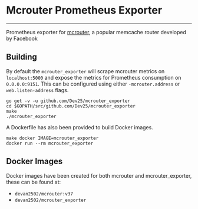 # Mcrouter Prometheus Exporter
---

Prometheus exporter for [mcrouter](https://github.com/facebook/mcrouter), a popular memcache router developed by Facebook

Building
---

By default the `mcrouter_exporter` will scrape mcrouter metrics on `localhost:5000` and expose the metrics for Prometheus consumption on `0.0.0.0:9151`. This can be configured using either `-mcrouter.address` or `web.listen-address` flags.

```
go get -v -u github.com/Dev25/mcrouter_exporter
cd $GOPATH/src/github.com/Dev25/mcrouter_exporter
make
./mcrouter_exporter
```

A Dockerfile has also been provided to build Docker images.
```
make docker IMAGE=mcrouter_exporter
docker run --rm mcrouter_exporter
```

Docker Images
----
Docker images have been created for both mcrouter and mcrouter_exporter, these can be found at:

- `devan2502/mcrouter:v37`
- `devan2502/mcrouter_exporter`
